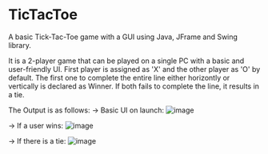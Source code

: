 # TicTacToe
A basic Tick-Tac-Toe game with a GUI using Java, JFrame and Swing library.

It is a 2-player game that can be played on a single PC with a basic and user-friendly UI.
First player is assigned as 'X' and the other player as 'O' by default.
The first one to complete the entire line either horizontly or vertically is declared as Winner. If both fails to complete the line, it results in a tie.

The Output is as follows:
-> Basic UI on launch:
![image](https://github.com/user-attachments/assets/e0462cdb-cb35-41b4-8c8e-7f20914f8a4f)

-> If a user wins:
![image](https://github.com/user-attachments/assets/1866a551-a0c0-4277-88fe-e274ac69e5ad)

-> If there is a tie:
![image](https://github.com/user-attachments/assets/67d93539-cc75-4321-a543-74286ee22b1c)
